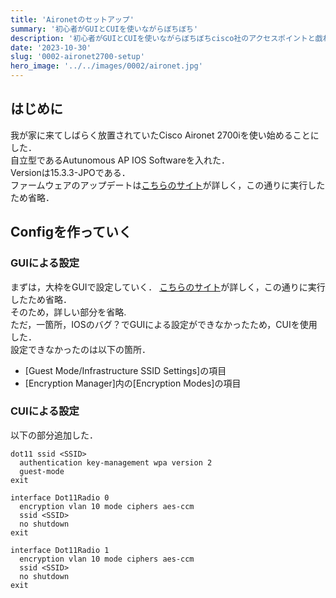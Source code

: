 ```yaml
---
title: 'Aironetのセットアップ'
summary: '初心者がGUIとCUIを使いながらぼちぼち'
description: '初心者がGUIとCUIを使いながらぼちぼちcisco社のアクセスポイントと戯れた記録です．右も左も分からない状態から最低限機能する状態に持っていく方法です．'
date: '2023-10-30'
slug: '0002-aironet2700-setup'
hero_image: '../../images/0002/aironet.jpg'
---
```


## はじめに
我が家に来てしばらく放置されていたCisco Aironet 2700iを使い始めることにした．  
自立型であるAutunomous AP IOS Softwareを入れた．  
Versionは15.3.3-JPOである．  
ファームウェアのアップデートは[こちらのサイト](https://maeda577.github.io/2021/07/31/2600i.html)が詳しく，この通りに実行したため省略．  

## Configを作っていく
### GUIによる設定
まずは，大枠をGUIで設定していく．
[こちらのサイト](https://zazameta.net/archives/4279)が詳しく，この通りに実行したため省略．  
そのため，詳しい部分を省略.  
ただ，一箇所，IOSのバグ？でGUIによる設定ができなかったため，CUIを使用した．  
設定できなかったのは以下の箇所．  
- [Guest Mode/Infrastructure SSID Settings]の項目
- [Encryption Manager]内の[Encryption Modes]の項目

### CUIによる設定
以下の部分追加した．
```
dot11 ssid <SSID>
  authentication key-management wpa version 2
  guest-mode
exit

interface Dot11Radio 0
  encryption vlan 10 mode ciphers aes-ccm
  ssid <SSID>
  no shutdown
exit

interface Dot11Radio 1
  encryption vlan 10 mode ciphers aes-ccm
  ssid <SSID>
  no shutdown
exit
```